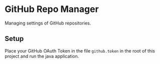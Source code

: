 # GitHub Repo Manager

Managing settings of GitHub repositories.

## Setup

Place your GitHub OAuth Token in the file
`github.token` in the root of this project
and run the java application.
